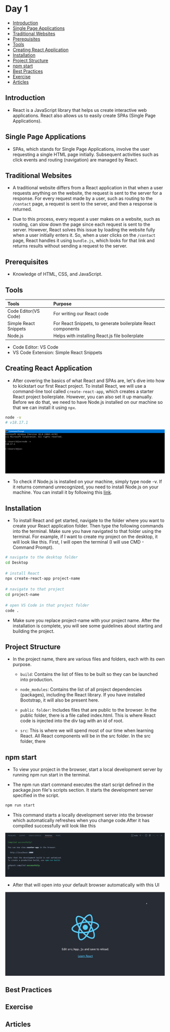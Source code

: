 # Day 1

- [Introduction](#introduction)
- [Single Page Applications](#single-page-applications)
- [Traditional Websites](#traditional-websites)
- [Prerequisites](#prerequisites)
- [Tools](#tools)
- [Creating React Application](#creating-react-application)
- [Installation](#installation)
- [Project Structure](#project-structure)
- [npm start](#npm-start)
- [Best Practices](#best-practices)
- [Exercise](#exercise)
- [Articles](#articles)

## Introduction

- React is a JavaScript library that helps us create interactive web applications. React also allows us to easily create SPAs (Single Page Applications).

## Single Page Applications

- SPAs, which stands for Single Page Applications, involve the user requesting a single HTML page initially. Subsequent activities such as click events and routing (navigation) are managed by React.

## Traditional Websites

- A traditional website differs from a React application in that when a user requests anything on the website, the request is sent to the server for a response. For every request made by a user, such as routing to the `/contact` page, a request is sent to the server, and then a response is returned.

- Due to this process, every request a user makes on a website, such as routing, can slow down the page since each request is sent to the server. However, React solves this issue by loading the website fully when a user initially enters it. So, when a user clicks on the `/contact` page, React handles it using `bundle.js`, which looks for that link and returns results without sending a request to the server.

## Prerequisites

- Knowledge of HTML, CSS, and JavaScript.

## Tools

| Tools                 | Purpose                                                      |
| :-------------------- | :----------------------------------------------------------- |
| Code Editor(VS Code)  | For writing our React code                                   |
| Simple React Snippets | For React Snippets, to generate boilerplate React components |
| Node.js               | Helps with installing React.js file boilerplate              |

- Code Editor: VS Code
- VS Code Extension: Simple React Snippets

## Creating React Application

- After covering the basics of what React and SPAs are, let's dive into how to kickstart our first React project. To install React, we will use a command-line tool called `create-react-app`, which creates a starter React project boilerplate. However, you can also set it up manually. Before we do that, we need to have Node.js installed on our machine so that we can install it using `npx`.

```sh
node -v
# v18.17.1
```

![Node.js Version](/assets/node.js%20version.PNG)

- To check if Node.js is installed on your machine, simply type node -v. If it returns command unrecognized, you need to install Node.js on your machine. You can install it by following this [link](https://nodejs.org/en/download).

## Installation

- To install React and get started, navigate to the folder where you want to create your React application folder. Then type the following commands into the terminal. Make sure you have navigated to that folder using the terminal. For example, if I want to create my project on the desktop, it will look like this. First, I will open the terminal (I will use CMD - Command Prompt).

```sh
# navigate to the desktop folder
cd Desktop

# install React
npx create-react-app project-name

# navigate to that project
cd project-name

# open VS Code in that project folder
code .
```

- Make sure you replace project-name with your project name. After the installation is complete, you will see some guidelines about starting and building the project.

## Project Structure

- In the project name, there are various files and folders, each with its own purpose.

  - `build`: Contains the list of files to be built so they can be launched into production.

  - `node_modules`: Contains the list of all project dependencies (packages), including the React library. If you have installed Bootstrap, it will also be present here.

  - `public folder`: Includes files that are public to the browser. In the public folder, there is a file called index.html. This is where React code is injected into the div tag with an id of root.

  - `src`: This is where we will spend most of our time when learning React. All React components will be in the src folder. In the src folder, there

## npm start

- To view your project in the browser, start a local development server by running npm run start in the terminal.

- The npm run start command executes the start script defined in the package.json file's scripts section. It starts the development server specified in the script.

```sh
npm run start
```

- This command starts a locally development server into the browser which automatically refreshes when you change code.After it has compilled successfully will look like this

![Npm start](/assets/compiled%20sucessfully.PNG)

- After that will open into your default browser automatically with this UI

![Locally Development Server](/assets/npm%20start.PNG)

## Best Practices

## Exercise

## Articles
